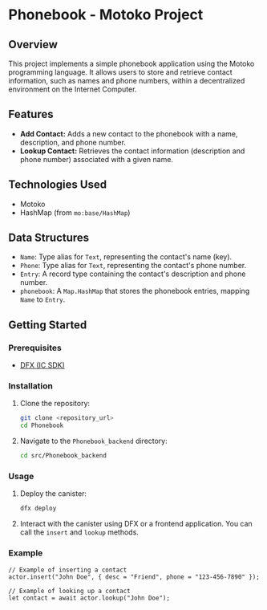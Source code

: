 # Phonebook - Motoko Project

## Overview

This project implements a simple phonebook application using the Motoko programming language. It allows users to store and retrieve contact information, such as names and phone numbers, within a decentralized environment on the Internet Computer.

## Features

*   **Add Contact:** Adds a new contact to the phonebook with a name, description, and phone number.
*   **Lookup Contact:** Retrieves the contact information (description and phone number) associated with a given name.

## Technologies Used

*   Motoko
*   HashMap (from `mo:base/HashMap`)

## Data Structures

*   `Name`: Type alias for `Text`, representing the contact's name (key).
*   `Phone`: Type alias for `Text`, representing the contact's phone number.
*   `Entry`: A record type containing the contact's description and phone number.
*   `phonebook`: A `Map.HashMap` that stores the phonebook entries, mapping `Name` to `Entry`.

## Getting Started

### Prerequisites

*   [DFX (IC SDK)](https://internetcomputer.org/docs/current/developer-docs/setup/install/index.mdx)

### Installation

1.  Clone the repository:

    ```bash
    git clone <repository_url>
    cd Phonebook
    ```

2.  Navigate to the `Phonebook_backend` directory:

    ```bash
    cd src/Phonebook_backend
    ```

### Usage

1.  Deploy the canister:

    ```bash
    dfx deploy
    ```

2.  Interact with the canister using DFX or a frontend application.  You can call the `insert` and `lookup` methods.

### Example

```motoko
// Example of inserting a contact
actor.insert("John Doe", { desc = "Friend", phone = "123-456-7890" });

// Example of looking up a contact
let contact = await actor.lookup("John Doe");